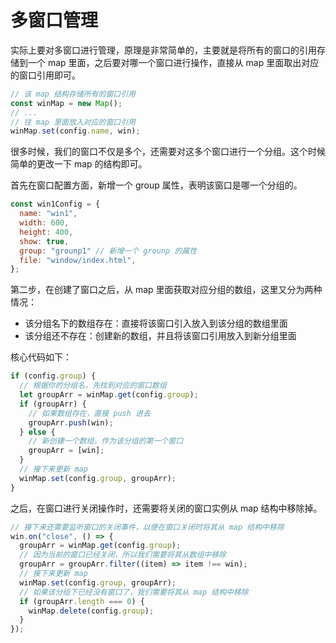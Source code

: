 # 多窗口管理

实际上要对多窗口进行管理，原理是非常简单的，主要就是将所有的窗口的引用存储到一个 map 里面，之后要对哪一个窗口进行操作，直接从 map 里面取出对应的窗口引用即可。

```js
// 该 map 结构存储所有的窗口引用
const winMap = new Map();
// ...
// 往 map 里面放入对应的窗口引用
winMap.set(config.name, win);
```



很多时候，我们的窗口不仅是多个，还需要对这多个窗口进行一个分组。这个时候简单的更改一下 map 的结构即可。

首先在窗口配置方面，新增一个 group 属性，表明该窗口是哪一个分组的。

```js
const win1Config = {
  name: "win1",
  width: 600,
  height: 400,
  show: true,
  group: "grounp1" // 新增一个 grounp 的属性
  file: "window/index.html",
};
```

第二步，在创建了窗口之后，从 map 里面获取对应分组的数组，这里又分为两种情况：

- 该分组名下的数组存在：直接将该窗口引入放入到该分组的数组里面
- 该分组还不存在：创建新的数组，并且将该窗口引用放入到新分组里面

核心代码如下：

```js
if (config.group) {
  // 根据你的分组名，先找到对应的窗口数组
  let groupArr = winMap.get(config.group);
  if (groupArr) {
    // 如果数组存在，直接 push 进去
    groupArr.push(win);
  } else {
    // 新创建一个数组，作为该分组的第一个窗口
    groupArr = [win];
  }
  // 接下来更新 map
  winMap.set(config.group, groupArr);
}
```

之后，在窗口进行关闭操作时，还需要将关闭的窗口实例从 map 结构中移除掉。

```js
// 接下来还需要监听窗口的关闭事件，以便在窗口关闭时将其从 map 结构中移除
win.on("close", () => {
  groupArr = winMap.get(config.group);
  // 因为当前的窗口已经关闭，所以我们需要将其从数组中移除
  groupArr = groupArr.filter((item) => item !== win);
  // 接下来更新 map
  winMap.set(config.group, groupArr);
  // 如果该分组下已经没有窗口了，我们需要将其从 map 结构中移除
  if (groupArr.length === 0) {
    winMap.delete(config.group);
  }
});
```



